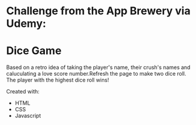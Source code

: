 # Challenge from the App Brewery via Udemy:

# Dice Game

Based on a retro idea of taking the player's name, their crush's names and caluculating a love score number.Refresh the page to make two dice roll. The player with the highest dice roll wins!

Created with:

- HTML
- CSS
- Javascript
